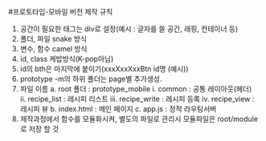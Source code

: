 #프로토타입-모바일 버전 제작 규칙
1. 공간이 필요한 태그는 div로 설정(예시 : 글자를 쓸 공간, 래핑, 컨테이너 등)
2. 폴더, 파일 snake 방식
3. 변수, 함수 camel 방식
4. id, class 케밥방식(K-pop아님)
5. id의 bth은 마지막에 붙이기(xxxXxxXxxBtn id명 (예시))
6. prototype -m의 하위 폴더는 page별 추가생성.
7. 파일 이름 
    a. root 폴더 : prototype_mobile
        i. common : 공통 레이아웃(헤더)\
        ii. recipe_list : 레시피 리스트
        iii. recipe_write : 레시피 등록
        iv. recipe_view : 레시피 뷰
     b. index.html : 메인 페이지
     c. app.js : 정적 라우팅서버
8. 제작과정에서 함수를 모듈화시켜, 별도의 파일로 관리시 모듈파일은 root/module로 저장 할 것
